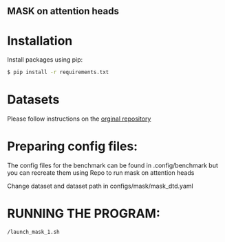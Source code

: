 ## MASK on attention heads


# Installation
Install packages using pip:
```bash
$ pip install -r requirements.txt
```

# Datasets
Please follow instructions on the [orginal repository](https://github.com/Frankluox/CloserLookAgainFewShot.git)


# Preparing config files:
The config files for the benchmark can be found in .config/benchmark but you can recreate them using 
Repo to run mask on attention heads

Change dataset and dataset path in configs/mask/mask_dtd.yaml

# RUNNING THE PROGRAM:
```
/launch_mask_1.sh
```

